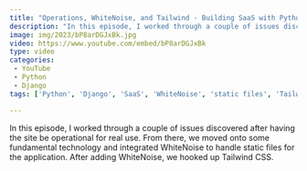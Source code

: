 ```yaml
---
title: "Operations, WhiteNoise, and Tailwind - Building SaaS with Python and Django #177"
description: "In this episode, I worked through a couple of issues discovered after having the site be operational for real use. From there, we moved onto some fundamental technology and integrated WhiteNoise to handle static files for the application. After adding WhiteNoise, we hooked up Tailwind CSS."
image: img/2023/bP8arDGJxBk.jpg
video: https://www.youtube.com/embed/bP8arDGJxBk
type: video
categories:
 - YouTube
 - Python
 - Django
tags: ['Python', 'Django', 'SaaS', 'WhiteNoise', 'static files', 'Tailwind', 'CSS', 'Tailwind CSS', 'Node.js', 'Heroku', 'buildpacks']

---
```


In this episode, I worked through a couple of issues discovered after having the site be operational for real use. From there, we moved onto some fundamental technology and integrated WhiteNoise to handle static files for the application. After adding WhiteNoise, we hooked up Tailwind CSS.
